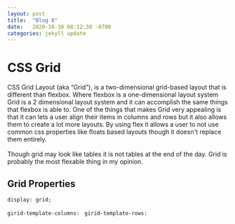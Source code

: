 ```yaml
---
layout: post
title:  "Blog 8"
date:   2020-10-30 08:12:38 -0700
categories: jekyll update
---
```


<h1>CSS Grid</h1>

<p>
    CSS Grid Layout (aka “Grid”), is a two-dimensional grid-based layout that is different than flexbox. Where flexbox is a one-dimensional layout system Grid is a 2 dimensional layout system and it can accomplish the same things that flexbox is able to. One of the things that makes Grid very appealing is that it can lets a user align their items in columns and rows but it also allows them to create a lot more layouts. By using flex it allows a user to not use common css properties like floats based layouts though it doesn't replace them entirely.
    <br><br>
    Though grid may look like tables it is not tables at the end of the day. Grid is probably the most flexable thing in my opinion.
</p>

<h2>Grid Properties</h2>

<code>display: grid;</code>
<p>

</p>

<code>girid-template-columns: </code>
<code>girid-template-rows: </code>
<p>

</p>

<code></code>
<p>

</p>
<code></code>
<p>

</p>

<code></code>
<p>

</p>
